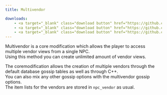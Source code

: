 ```yaml
---
title: Multivendor

downloads:
    - <a target="_blank" class="download button" href="https://github.com/Rochet2/TrinityCore/blob/multivendor/src/server/scripts/Custom/Multivendor/" onClick="ga('send', 'event', 'Download', 'click', 'Multivendor TrinityCore');">TrinityCore 3.3.5</a>
    - <a target="_blank" class="download button" href="https://github.com/Rochet2/TrinityCore/blob/multivendor_6.x/src/server/scripts/Custom/Multivendor/" onClick="ga('send', 'event', 'Download', 'click', 'Multivendor TrinityCore 6.x');">TrinityCore 6.x</a>
    - <a target="_blank" class="download button" href="https://github.com/Rochet2/TrinityCore/blob/multivendor_7.x/src/server/scripts/Custom/Multivendor/" onClick="ga('send', 'event', 'Download', 'click', 'Multivendor TrinityCore 7.x');">TrinityCore 7.x</a>
---
```


Multivendor is a core modification which allows the player to access multiple vendor views from a single NPC.  
Using this method you can create unlimited amount of vendor views.  

The coremodification allows the creation of multiple vendors through the default database gossip tables as well as through C++.  
You can also mix any other gossip options with the multivendor gossip options.  
The item lists for the vendors are stored in `npc_vendor` as usual.
